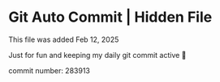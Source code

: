 # Git Auto Commit | Hidden File

This file was added Feb 12, 2025

Just for fun and keeping my daily git commit active 🤪

commit number: 283913
